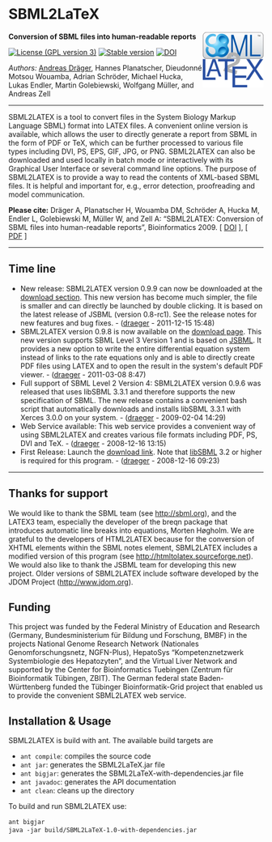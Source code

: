 # SBML2LaTeX

<img align="right" src="resources/org/sbml/tolatex/gui/img/ICON_LATEX_64.png"/>

**Conversion of SBML files into human-readable reports**

[![License (GPL version 3)](https://img.shields.io/badge/license-GPLv3.0-blue.svg?style=plastic)](http://opensource.org/licenses/GPL-3.0)
[![Stable version](https://img.shields.io/badge/Stable_version-0.9.9-brightgreen.svg?style=plastic)](https://github.com/draeger-lab/SBML2LaTeX/releases/)
[![DOI](http://img.shields.io/badge/DOI-10.1093%20%2F%20bioinformatics%20%2F%20btp170-blue.svg?style=plastic)](http://dx.doi.org/10.1186/s12918-015-0212-9)

*Authors:* [Andreas Dräger](https://github.com/draeger/), Hannes Planatscher, Dieudonné Motsou Wouamba, Adrian Schröder, Michael Hucka, Lukas Endler, Martin Golebiewski, Wolfgang Müller, and Andreas Zell
___________________________________________________________________________________________________________

SBML2LATEX is a tool to convert files in the System Biology Markup Language SBML) format into LATEX files. A convenient online version is available, which allows the user to directly generate a report from SBML in the form of PDF or TeX, which can be further processed to various file types including DVI, PS, EPS, GIF, JPG, or PNG. SBML2LATEX can also be downloaded and used locally in batch mode or interactively with its Graphical User Interface or several command line options. The purpose of SBML2LATEX is to provide a way to read the contents of XML-based SBML files. It is helpful and important for, e.g., error detection, proofreading and model communication.

**Please cite:**
Dräger A, Planatscher H, Wouamba DM, Schröder A, Hucka M, Endler L, Golebiewski M, Müller W, and Zell A: “SBML2LATEX: Conversion of SBML files into human-readable reports”, Bioinformatics 2009. [ [DOI](https://dx.doi.org/10.1093/bioinformatics/btp170) ], [ [PDF](http://bioinformatics.oxfordjournals.org/cgi/reprint/25/11/1455.pdf) ] 

___________________________________________________________________________________________________________
## Time line

* New release: SBML2LATEX version 0.9.9 can now be downloaded at the [download section](https://github.com/draeger-lab/SBML2LaTeX/releases/). This new version has become much simpler, the file is smaller and can directly be launched by double clicking. It is based on the latest release of JSBML (version 0.8-rc1). See the release notes for new features and bug fixes.   -   ([draeger](https://github.com/draeger/) - 2011-12-15 15:48) 
* SBML2LATEX version 0.9.8 is now available on the [download page](https://github.com/draeger-lab/SBML2LaTeX/releases/). This new version supports SBML Level 3 Version 1 and is based on [JSBML](https://github.com/sbmlteam/jsbml/). It provides a new option to write the entire differential equation system instead of links to the rate equations only and is able to directly create PDF files using LATEX and to open the result in the system's default PDF viewer.   -   ([draeger](https://github.com/draeger/) - 2011-03-08 8:47)
* Full support of SBML Level 2 Version 4: SBML2LATEX version 0.9.6 was released that uses libSBML 3.3.1 and therefore supports the new specification of SBML. The new release contains a convenient bash script that automatically downloads and installs libSBML 3.3.1 with Xerces 3.0.0 on your system.   -   ([draeger](https://github.com/draeger/) - 2009-02-04 14:29)
* Web Service available: This web service provides a convenient way of using SBML2LATEX and creates various file formats including PDF, PS, DVI and TeX.   -   ([draeger](https://github.com/draeger/) - 2008-12-16 13:15)
* First Release: Launch the [download link](https://github.com/draeger-lab/SBML2LaTeX/releases/). Note that [libSBML](http://sbml.org/Software/libSBML/) 3.2 or higher is required for this program.  -  ([draeger](https://github.com/draeger/) - 2008-12-16 09:23)
___________________________________________________________________________________________________________

## Thanks for support

We would like to thank the SBML team (see http://sbml.org), and the LATEX3 team, especially the developer of the breqn package that introduces automatic line breaks into equations, Morten Høgholm.
We are grateful to the developers of HTML2LATEX because for the conversion of XHTML elements within the SBML notes element, SBML2LATEX includes a modified version of this program (see http://htmltolatex.sourceforge.net).
We would also like to thank the JSBML team for developing this new project.
Older versions of SBML2LATEX include software developed by the JDOM Project (http://www.jdom.org).

## Funding

This project was funded by the Federal Ministry of Education and Research (Germany, Bundesministerium für Bildung und Forschung, BMBF) in the projects National Genome Research Network (Nationales Genomforschungsnetz, NGFN-Plus), HepatoSys “Kompetenznetzwerk Systembiologie des Hepatozyten”, and the Virtual Liver Network and supported by the Center for Bioinformatics Tuebingen (Zentrum für Bioinformatik Tübingen, ZBIT). The German federal state Baden-Württenberg funded the Tübinger Bioinformatik-Grid project that enabled us to provide the convenient SBML2LATEX web service.

## Installation & Usage
SBML2LATEX is build with ant. The available build targets are
* `ant compile`: compiles the source code
* `ant jar`: generates the SBML2LaTeX.jar file
* `ant bigjar`: generates the SBML2LaTeX-with-dependencies.jar file
* `ant javadoc`: generates the API documentation
* `ant clean`: cleans up the directory

To build and run SBML2LATEX use:
```
ant bigjar
java -jar build/SBML2LaTeX-1.0-with-dependencies.jar 
```
